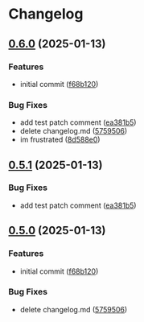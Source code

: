 # Changelog

## [0.6.0](https://github.com/landlockedboat/release-please-test/compare/mychart-v0.5.1...mychart@v0.6.0) (2025-01-13)


### Features

* initial commit ([f68b120](https://github.com/landlockedboat/release-please-test/commit/f68b1208b8db627c9d3887c3077d6ceafebdbb7d))


### Bug Fixes

* add test patch comment ([ea381b5](https://github.com/landlockedboat/release-please-test/commit/ea381b557fdeba6ffd473d01dfde5689e1ab3350))
* delete changelog.md ([5759506](https://github.com/landlockedboat/release-please-test/commit/57595069db3051c1a4d04f92959f9762e798d85f))
* im frustrated ([8d588e0](https://github.com/landlockedboat/release-please-test/commit/8d588e0a6e29c56d1a4ee898b1a2c081c93e4090))

## [0.5.1](https://github.com/landlockedboat/release-please-test/compare/mychart@0.5.0...mychart@v0.5.1) (2025-01-13)


### Bug Fixes

* add test patch comment ([ea381b5](https://github.com/landlockedboat/release-please-test/commit/ea381b557fdeba6ffd473d01dfde5689e1ab3350))

## [0.5.0](https://github.com/landlockedboat/release-please-test/compare/mychart-v0.4.0...mychart@0.5.0) (2025-01-13)


### Features

* initial commit ([f68b120](https://github.com/landlockedboat/release-please-test/commit/f68b1208b8db627c9d3887c3077d6ceafebdbb7d))


### Bug Fixes

* delete changelog.md ([5759506](https://github.com/landlockedboat/release-please-test/commit/57595069db3051c1a4d04f92959f9762e798d85f))
